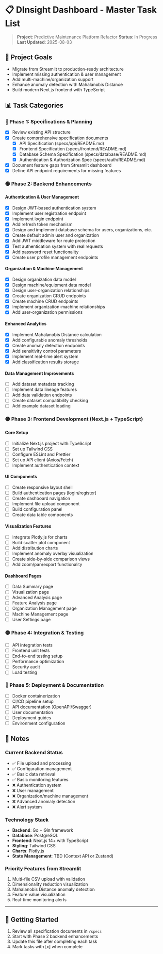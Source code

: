 # 📋 DInsight Dashboard - Master Task List

> **Project**: Predictive Maintenance Platform Refactor
> **Status**: In Progress
> **Last Updated**: 2025-08-03

## 🎯 Project Goals
- Migrate from Streamlit to production-ready architecture
- Implement missing authentication & user management
- Add multi-machine/organization support
- Enhance anomaly detection with Mahalanobis Distance
- Build modern Next.js frontend with TypeScript

## 📊 Task Categories

### 🔵 Phase 1: Specifications & Planning
- [x] Review existing API structure
- [x] Create comprehensive specification documents
  - [x] API Specification (specs/api/README.md)
  - [x] Frontend Specification (specs/frontend/README.md)
  - [x] Database Schema Specification (specs/database/README.md)
  - [x] Authentication & Authorization Spec (specs/auth/README.md)
- [x] Document feature gaps from Streamlit dashboard
- [x] Define API endpoint requirements for missing features

### 🟢 Phase 2: Backend Enhancements
#### Authentication & User Management
- [x] Design JWT-based authentication system
- [x] Implement user registration endpoint
- [x] Implement login endpoint
- [x] Add refresh token mechanism
- [x] Design and implement database schema for users, organizations, etc.
- [x] Create default admin user and organization
- [x] Add JWT middleware for route protection
- [x] Test authentication system with real requests
- [x] Add password reset functionality
- [x] Create user profile management endpoints

#### Organization & Machine Management
- [x] Design organization data model
- [x] Design machine/equipment data model  
- [x] Design user-organization relationships
- [x] Create organization CRUD endpoints
- [x] Create machine CRUD endpoints
- [x] Implement organization-machine relationships
- [x] Add user-organization permissions

#### Enhanced Analytics
- [x] Implement Mahalanobis Distance calculation
- [x] Add configurable anomaly thresholds
- [x] Create anomaly detection endpoints
- [x] Add sensitivity control parameters
- [x] Implement real-time alert system
- [x] Add classification results storage

#### Data Management Improvements
- [ ] Add dataset metadata tracking
- [ ] Implement data lineage features
- [ ] Add data validation endpoints
- [ ] Create dataset compatibility checking
- [ ] Add example dataset loading

### 🟣 Phase 3: Frontend Development (Next.js + TypeScript)
#### Core Setup
- [ ] Initialize Next.js project with TypeScript
- [ ] Set up Tailwind CSS
- [ ] Configure ESLint and Prettier
- [ ] Set up API client (Axios/Fetch)
- [ ] Implement authentication context

#### UI Components
- [ ] Create responsive layout shell
- [ ] Build authentication pages (login/register)
- [ ] Create dashboard navigation
- [ ] Implement file upload component
- [ ] Build configuration panel
- [ ] Create data table components

#### Visualization Features
- [ ] Integrate Plotly.js for charts
- [ ] Build scatter plot component
- [ ] Add distribution charts
- [ ] Implement anomaly overlay visualization
- [ ] Create side-by-side comparison views
- [ ] Add zoom/pan/export functionality

#### Dashboard Pages
- [ ] Data Summary page
- [ ] Visualization page
- [ ] Advanced Analysis page
- [ ] Feature Analysis page
- [ ] Organization Management page
- [ ] Machine Management page
- [ ] User Settings page

### 🟡 Phase 4: Integration & Testing
- [ ] API integration tests
- [ ] Frontend unit tests
- [ ] End-to-end testing setup
- [ ] Performance optimization
- [ ] Security audit
- [ ] Load testing

### 🔴 Phase 5: Deployment & Documentation
- [ ] Docker containerization
- [ ] CI/CD pipeline setup
- [ ] API documentation (OpenAPI/Swagger)
- [ ] User documentation
- [ ] Deployment guides
- [ ] Environment configuration

## 📝 Notes

### Current Backend Status
- ✅ File upload and processing
- ✅ Configuration management
- ✅ Basic data retrieval
- ✅ Basic monitoring features
- ❌ Authentication system
- ❌ User management
- ❌ Organization/machine management
- ❌ Advanced anomaly detection
- ❌ Alert system

### Technology Stack
- **Backend**: Go + Gin framework
- **Database**: PostgreSQL
- **Frontend**: Next.js 14+ with TypeScript
- **Styling**: Tailwind CSS
- **Charts**: Plotly.js
- **State Management**: TBD (Context API or Zustand)

### Priority Features from Streamlit
1. Multi-file CSV upload with validation
2. Dimensionality reduction visualization
3. Mahalanobis Distance anomaly detection
4. Feature value visualization
5. Real-time monitoring alerts

---

## 🚀 Getting Started
1. Review all specification documents in `/specs`
2. Start with Phase 2 backend enhancements
3. Update this file after completing each task
4. Mark tasks with [x] when complete